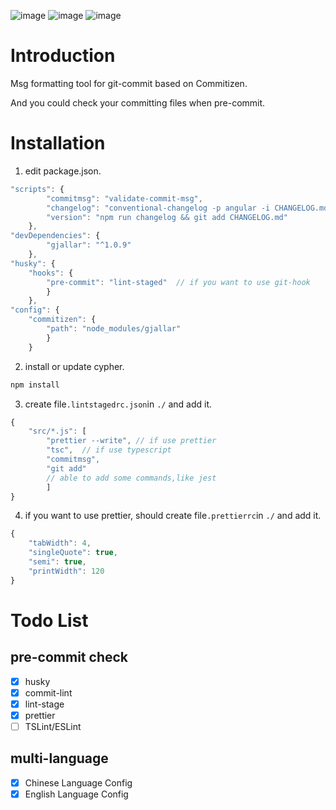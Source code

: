 ![image](https://img.shields.io/badge/language-Javascript-orange.svg) ![image](https://img.shields.io/badge/npm-v1.0.6-blue.svg) ![image](https://travis-ci.org/koyoshiro/Cypher.svg?branch=master)

# Introduction
Msg formatting tool for git-commit based on Commitizen.

And you could check your committing files when pre-commit.

# Installation

1. edit package.json.

```js
"scripts": {
        "commitmsg": "validate-commit-msg",
        "changelog": "conventional-changelog -p angular -i CHANGELOG.md -s -r 0",
        "version": "npm run changelog && git add CHANGELOG.md"
    },
"devDependencies": {
        "gjallar": "^1.0.9"
    },
"husky": {
    "hooks": {
        "pre-commit": "lint-staged"  // if you want to use git-hook
        }
    },
"config": {
    "commitizen": {
        "path": "node_modules/gjallar"
        }
    }
```

2. install or update cypher.

```js
npm install
```

3. create file`.lintstagedrc.json`in `./` and add it.

```js
{
    "src/*.js": [
        "prettier --write", // if use prettier
        "tsc",  // if use typescript
        "commitmsg",
        "git add"
        // able to add some commands,like jest
        ]
}
```

4. if you want to use prettier, should create file`.prettierrc`in `./` and add it.

```js
{
    "tabWidth": 4,
    "singleQuote": true,
    "semi": true,
    "printWidth": 120
}
```


# Todo List

## pre-commit check

- [X] husky
- [X] commit-lint
- [X] lint-stage
- [X] prettier
- [ ] TSLint/ESLint

## multi-language

- [X] Chinese Language Config
- [X] English Language Config
